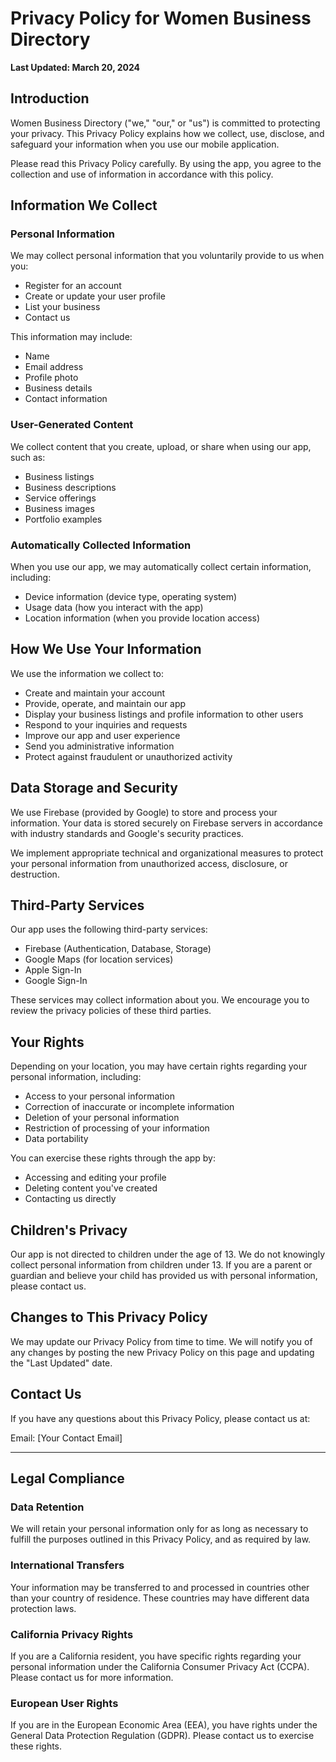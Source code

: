 # Privacy Policy for Women Business Directory

**Last Updated: March 20, 2024**

## Introduction

Women Business Directory ("we," "our," or "us") is committed to protecting your privacy. This Privacy Policy explains how we collect, use, disclose, and safeguard your information when you use our mobile application.

Please read this Privacy Policy carefully. By using the app, you agree to the collection and use of information in accordance with this policy.

## Information We Collect

### Personal Information
We may collect personal information that you voluntarily provide to us when you:
- Register for an account
- Create or update your user profile
- List your business
- Contact us

This information may include:
- Name
- Email address
- Profile photo
- Business details
- Contact information

### User-Generated Content
We collect content that you create, upload, or share when using our app, such as:
- Business listings
- Business descriptions
- Service offerings
- Business images
- Portfolio examples

### Automatically Collected Information
When you use our app, we may automatically collect certain information, including:
- Device information (device type, operating system)
- Usage data (how you interact with the app)
- Location information (when you provide location access)

## How We Use Your Information

We use the information we collect to:
- Create and maintain your account
- Provide, operate, and maintain our app
- Display your business listings and profile information to other users
- Respond to your inquiries and requests
- Improve our app and user experience
- Send you administrative information
- Protect against fraudulent or unauthorized activity

## Data Storage and Security

We use Firebase (provided by Google) to store and process your information. Your data is stored securely on Firebase servers in accordance with industry standards and Google's security practices.

We implement appropriate technical and organizational measures to protect your personal information from unauthorized access, disclosure, or destruction.

## Third-Party Services

Our app uses the following third-party services:
- Firebase (Authentication, Database, Storage)
- Google Maps (for location services)
- Apple Sign-In
- Google Sign-In

These services may collect information about you. We encourage you to review the privacy policies of these third parties.

## Your Rights

Depending on your location, you may have certain rights regarding your personal information, including:
- Access to your personal information
- Correction of inaccurate or incomplete information
- Deletion of your personal information
- Restriction of processing of your information
- Data portability

You can exercise these rights through the app by:
- Accessing and editing your profile
- Deleting content you've created
- Contacting us directly

## Children's Privacy

Our app is not directed to children under the age of 13. We do not knowingly collect personal information from children under 13. If you are a parent or guardian and believe your child has provided us with personal information, please contact us.

## Changes to This Privacy Policy

We may update our Privacy Policy from time to time. We will notify you of any changes by posting the new Privacy Policy on this page and updating the "Last Updated" date.

## Contact Us

If you have any questions about this Privacy Policy, please contact us at:

Email: [Your Contact Email]

---

## Legal Compliance

### Data Retention
We will retain your personal information only for as long as necessary to fulfill the purposes outlined in this Privacy Policy, and as required by law.

### International Transfers
Your information may be transferred to and processed in countries other than your country of residence. These countries may have different data protection laws.

### California Privacy Rights
If you are a California resident, you have specific rights regarding your personal information under the California Consumer Privacy Act (CCPA). Please contact us for more information.

### European User Rights
If you are in the European Economic Area (EEA), you have rights under the General Data Protection Regulation (GDPR). Please contact us to exercise these rights.
